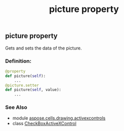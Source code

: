 ﻿---
title: picture property
second_title: Aspose.Cells for Python via .NET API References
description: 
type: docs
weight: 240
url: /aspose.cells.drawing.activexcontrols/checkboxactivexcontrol/picture/
is_root: false
---

## picture property


Gets and sets the data of the picture.
### Definition:
```python
@property
def picture(self):
    ...
@picture.setter
def picture(self, value):
    ...
```

### See Also
* module [aspose.cells.drawing.activexcontrols](../../)
* class [CheckBoxActiveXControl](/cells/python-net/aspose.cells.drawing.activexcontrols/checkboxactivexcontrol)
